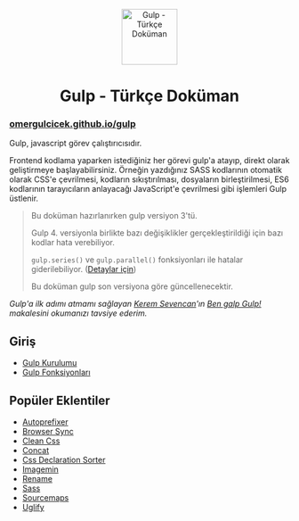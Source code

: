 <p align="center">
<img src="https://omergulcicek.com/img/gulp.png" alt="Gulp - Türkçe Doküman" height="100">
</p>

<h1 align="center">Gulp - Türkçe Doküman</h1>

<h3><a href="https://omergulcicek.github.io/gulp/">omergulcicek.github.io/gulp</a></h3>

Gulp, javascript görev çalıştırıcısıdır.

Frontend kodlama yaparken istediğiniz her görevi gulp'a atayıp, direkt olarak geliştirmeye başlayabilirsiniz. Örneğin yazdığınız SASS kodlarının otomatik olarak CSS'e çevrilmesi, kodların sıkıştırılması, dosyaların birleştirilmesi, ES6 kodlarının tarayıcıların anlayacağı JavaScript'e çevrilmesi gibi işlemleri Gulp üstlenir.

> Bu doküman hazırlanırken gulp versiyon 3'tü.
> 
> Gulp 4. versiyonla birlikte bazı değişiklikler gerçekleştirildiği için bazı kodlar hata verebiliyor.
> 
> `gulp.series()` ve `gulp.parallel()` fonksiyonları ile hatalar giderilebiliyor. ([Detaylar için](https://omergulcicek.github.io/gulp/giris/gulp-fonksiyonlari))
> 
> Bu doküman gulp son versiyona göre güncellenecektir.


<i>Gulp'a ilk adımı atmamı sağlayan <a href="https://twitter.com/keremciu">Kerem Sevencan</a>'ın <a href="https://medium.com/@keremciu/ben-galp-gulp-1-15340198e866">Ben galp Gulp!</a> makalesini okumanızı tavsiye ederim.</i>

<h2>Giriş</h2>

- <a href="https://omergulcicek.github.io/gulp/giris/gulp-kurulumu">Gulp Kurulumu</a>
- <a href="https://omergulcicek.github.io/gulp/giris/gulp-fonksiyonlari">Gulp Fonksiyonları</a>

<h2>Popüler Eklentiler</h2>

- <a href="https://omergulcicek.github.io/gulp/eklentiler/autoprefixer">Autoprefixer</a>
- <a href="https://omergulcicek.github.io/gulp/eklentiler/browser-sync">Browser Sync</a>
- <a href="https://omergulcicek.github.io/gulp/eklentiler/clean-css">Clean Css</a>
- <a href="https://omergulcicek.github.io/gulp/eklentiler/concat">Concat</a>
- <a href="https://omergulcicek.github.io/gulp/eklentiler/css-declaration-sorter">Css Declaration Sorter</a>
- <a href="https://omergulcicek.github.io/gulp/eklentiler/imagemin">Imagemin</a>
- <a href="https://omergulcicek.github.io/gulp/eklentiler/rename">Rename</a>
- <a href="https://omergulcicek.github.io/gulp/eklentiler/sass">Sass</a>
- <a href="https://omergulcicek.github.io/gulp/eklentiler/sourcemaps">Sourcemaps</a>
- <a href="https://omergulcicek.github.io/gulp/eklentiler/uglify">Uglify</a>
